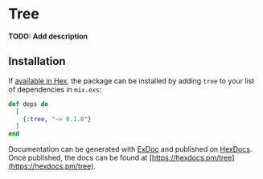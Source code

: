 # Tree

**TODO: Add description**

## Installation

If [available in Hex](https://hex.pm/docs/publish), the package can be installed
by adding `tree` to your list of dependencies in `mix.exs`:

```elixir
def deps do
  [
    {:tree, "~> 0.1.0"}
  ]
end
```

Documentation can be generated with [ExDoc](https://github.com/elixir-lang/ex_doc)
and published on [HexDocs](https://hexdocs.pm). Once published, the docs can
be found at [https://hexdocs.pm/tree](https://hexdocs.pm/tree).

